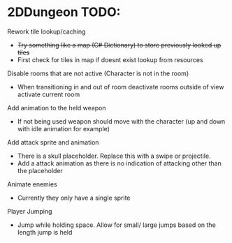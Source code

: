 # 2DDungeon TODO:

Rework tile lookup/caching
* ~~Try something like a map (C# Dictionary) to store previously looked up tiles~~
* First check for tiles in map if doesnt exist lookup from resources

Disable rooms that are not active (Character is not in the room)
* When transitioning in and out of room deactivate rooms outside of view activate current room

Add animation to the held weapon
* If not being used weapon should move with the character (up and down with idle animation for example)

Add attack sprite and animation
* There is a skull placeholder. Replace this with a swipe or projectile.
* Add a attack animation as there is no indication of attacking other than the placeholder

Animate enemies
* Currently they only have a single sprite

Player Jumping
* Jump while holding space. Allow for small/ large jumps based on the length jump is held